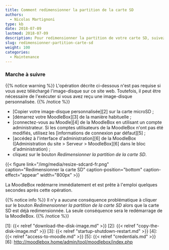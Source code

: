 ```yaml
---
title: Comment redimensionner la partition de la carte SD
authors:
  - Nicolas Martignoni
type: kb
date: 2018-07-09
lastmod: 2018-07-09
description: Pour redimensionner la partition de votre carte SD, suivez ces instructions.
slug: redimensionner-partition-carte-sd
weight: 100
categories:
  - Maintenance
---
```


### Marche à suivre

{{% notice warning %}}
L'opération décrite ci-dessous n'est pas requise si vous avez téléchargé l'image-disque sur ce site web. Toutefois, il peut être nécessaire de l'exécuter si vous avez reçu une image-disque personnalisée.
{{% /notice %}}

- [Copier votre image-disque personnalisée][2] sur la carte microSD ;
- [démarrez votre MoodleBox][3] de la manière habituelle ;
- [connectez-vous au Moodle][4] de la MoodleBox en utilisant un compte administrateur. Si les comptes utilisateurs de la MoodleBox n'ont pas été modifiés, utilisez les [informations de connexion par défaut][5] ;
- [accédez à l'interface d'administration][6] de la MoodleBox ([Administration du site > Serveur > MoodleBox][6] dans le bloc d'administration) ;
- cliquez sur le bouton _Redimensionner la partition de la carte SD_.

{{< figure link="/img/media/resize-sdcard-fr.png" caption="Redimensionner la carte SD" caption-position="bottom" caption-effect="appear" width="800px" >}}

La MoodleBox redémarre immédiatement et est prête à l'emploi quelques secondes après cette opération.

{{% notice info %}}
Il n'y a aucune conséquence problématique à cliquer sur le bouton _Redimensionner la partition de la carte SD_ alors que la carte SD est déjà redimensionnée. La seule conséquence sera le redémarrage de la MoodleBox.
{{% /notice %}}

 [1]: {{< relref "download-the-disk-image.md" >}}
 [2]: {{< relref "copy-the-disk-image.md" >}}
 [3]: {{< relref "startup-shutdown-restart.md" >}}
 [4]: {{< relref "access-to-moodle.md" >}}
 [5]: {{< relref "credentials.md" >}}
 [6]: http://moodlebox.home/admin/tool/moodlebox/index.php

